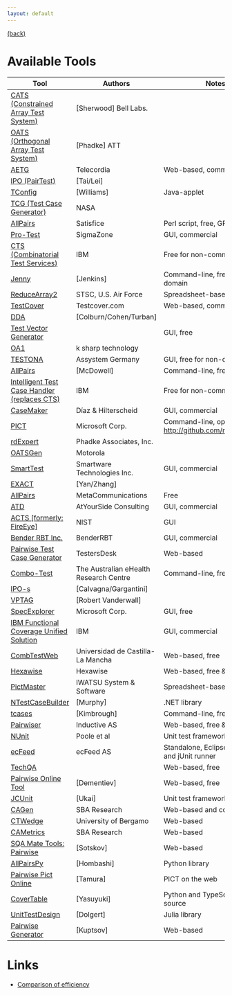 ```yaml
---
layout: default
---
```


[(back)](./)

# Available Tools

| Tool | Authors | Notes |
| ---- | ---- | ---- |
| [CATS (Constrained Array Test System)](http://testcover.com/pub/background/index.php) | [Sherwood] Bell Labs. |  | 
| [OATS (Orthogonal Array Test System)](http://www.isixsigma.com/library/content/c030106a.asp) | [Phadke] ATT |  | 
| [AETG](http://aetgweb.argreenhouse.com/) | Telecordia | Web-based, commercial | 
| [IPO (PairTest)](http://www-cse.uta.edu/~ylei/paper/hase.pdf) | [Tai/Lei] |  | 
| [TConfig](http://www.site.uottawa.ca/~awilliam/) | [Williams] | Java-applet | 
| [TCG (Test Case Generator)](http://csmiss.jpl.nasa.gov/new/set/2000-prop1.doc) | NASA |  | 
| [AllPairs](http://www.satisfice.com/testmethod.shtml) | Satisfice | Perl script, free, GPL | 
| [Pro-Test](http://www.sigmazone.com/protest.htm) | SigmaZone | GUI, commercial | 
| [CTS (Combinatorial Test Services)](http://www.alphaworks.ibm.com/tech/cts) | IBM | Free for non-commercial use | 
| [Jenny](http://burtleburtle.net/bob/math/jenny.html) | [Jenkins] | Command-line, free, public-domain | 
| [ReduceArray2](http://www.sstc-online.org/proceedings/2004/PDFFiles/GTD683.pdf) | STSC, U.S. Air Force | Spreadsheet-based, free | 
| [TestCover](http://www.testcover.com) | Testcover.com | Web-based, commercial | 
| [DDA](http://www.public.asu.edu/~rturban/dda.pdf) | [Colburn/Cohen/Turban] |  | 
| [Test Vector Generator](http://sourceforge.net/projects/tvg/) |  | GUI, free | 
| [OA1](http://www.software-metrics.org/tools_testing.asp) | k sharp technology |  | 
| [TESTONA](https://www.assystem-germany.com/en/products/testona/) | Assystem Germany | GUI, free for non-comercial use | 
| [AllPairs](http://www.mcdowella.demon.co.uk/allPairs.html) | [McDowell] | Command-line, free | 
| [Intelligent Test Case Handler (replaces CTS)](http://alphaworks.ibm.com/tech/whitch) | IBM | Free for non-commercial use | 
| [CaseMaker](http://www.casemakerinternational.com/) | Díaz & Hilterscheid | GUI, commercial | 
| [PICT](https://github.com/microsoft/pict/releases/download/release/pict.exe) | Microsoft Corp. | Command-line, open source at <a href="http://github.com/microsoft/pict">http://github.com/microsoft/pict</a> | 
| [rdExpert](http://www.phadkeassociates.com/index_files/producthome.htm) | Phadke Associates, Inc. |  | 
| [OATSGen](http://delivery.acm.org/10.1145/1250000/1241582/p2-krishnan.pdf?key1=1241582&key2=7825558711&coll=ACM&dl=ACM&CFID=15151515&CFTOKEN=6184618) | Motorola |  | 
| [SmartTest](http://www.smartwaretechnologies.com/smarttestprod.htm) | Smartware Technologies Inc. | GUI, commercial | 
| [EXACT](http://doi.ieeecomputersociety.org/10.1109/COMPSAC.2006.33 ) | [Yan/Zhang] |  | 
| [AllPairs](http://engineering.meta-comm.com/allpairs.aspx) | MetaCommunications | Free | 
| [ATD](http://www.atyoursideconsulting.com/products/atd/atd_description.html) | AtYourSide Consulting | GUI, commercial | 
| [ACTS [formerly: FireEye]](http://csrc.nist.gov/acts) | NIST | GUI | 
| [Bender RBT Inc.](http://www.benderrbt.com/bendersoftware.htm) | BenderRBT | GUI, commercial | 
| [Pairwise Test Case Generator](http://www.testersdesk.com/pairwse_testersdesk.html) | TestersDesk | Web-based | 
| [Combo-Test](http://aehrc.com/research/health-data-management-and-semantics/combo-test) | The Australian eHealth Research Centre | Command-line, free | 
| [IPO-s](http://www2.computer.org/portal/web/csdl/doi/10.1109/ICSTW.2009.7) | [Calvagna/Gargantini] |  | 
| [VPTAG ](http://sourceforge.net/projects/vptag/) | [Robert Vanderwall] |  | 
| [SpecExplorer](http://msdn.microsoft.com/en-us/library/ee620448.aspx) | Microsoft Corp. | GUI, free | 
| [IBM Functional Coverage Unified Solution](http://researcher.ibm.com/project/1871) | IBM | GUI, commercial | 
| [CombTestWeb ](http://alarcosj.esi.uclm.es/CombTestWeb/) | Universidad de Castilla-La Mancha | Web-based, free | 
| [Hexawise](http://hexawise.com/) | Hexawise | Web-based, free & commercial | 
| [PictMaster](http://en.sourceforge.jp/projects/pictmaster/) | IWATSU System & Software | Spreadsheet-based, free | 
| [NTestCaseBuilder](https://www.nuget.org/packages/NTestCaseBuilder/) | [Murphy] | .NET library | 
| [tcases](https://code.google.com/p/tcases/) | [Kimbrough] | Command-line, free | 
| [Pairwiser](https://inductive.no/pairwiser/) | Inductive AS | Web-based, free & commercial | 
| [NUnit](http://nunit.org/index.php?p=pairwise&r=2.6.4) | Poole et al | Unit test framework | 
| [ecFeed](http://ecfeed.com/) | ecFeed AS | Standalone, Eclipse plug-in, and jUnit runner | 
| [TechQA](http://pairwise.techqa.org:8080/) |  | Web-based, free | 
| [Pairwise Online Tool](https://pairwise.teremokgames.com/4s8/) | [Dementiev] | Web-based, free | 
| [JCUnit](https://github.com/dakusui/jcunit) | [Ukai] | Unit test framework | 
| [CAGen](https://matris.sba-research.org/tools/cagen/) | SBA Research | Web-based and command-line | 
| [CTWedge](https://foselab.unibg.it/ctwedge/) | University of Bergamo | Web-based | 
| [CAMetrics](https://matris.sba-research.org/tools/cametrics) | SBA Research | Web-based | 
| [SQA Mate Tools: Pairwise](https://sqamate.com/tools/pairwise?rh=from.pairwise.org) | [Sotskov] | Web-based | 
| [AllPairsPy](https://github.com/thombashi/allpairspy/) | [Hombashi] | Python library | 
| [Pairwise Pict Online](https://pairwise.yuuniworks.com/) | [Tamura] | PICT on the web | 
| [CoverTable](https://github.com/walkframe/covertable) | [Yasuyuki] | Python and TypeScript. Open source | 
| [UnitTestDesign](https://github.com/adolgert/UnitTestDesign.jl) | [Dolgert] | Julia library | 
| [Pairwise Generator](https://slothman.dev/pairwise-generator) | [Kuptsov] | Web-based |

# Links
* [Comparison of efficiency](./efficiency.md) 
